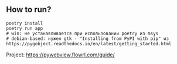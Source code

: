 ## How to run?
```shell
poetry install
poetry run app
# win: не устанавливается при использовании poetry из msys
# debian-based: нужен gtk - "Installing from PyPI with pip" из https://pygobject.readthedocs.io/en/latest/getting_started.html
```

Project: https://pywebview.flowrl.com/guide/
